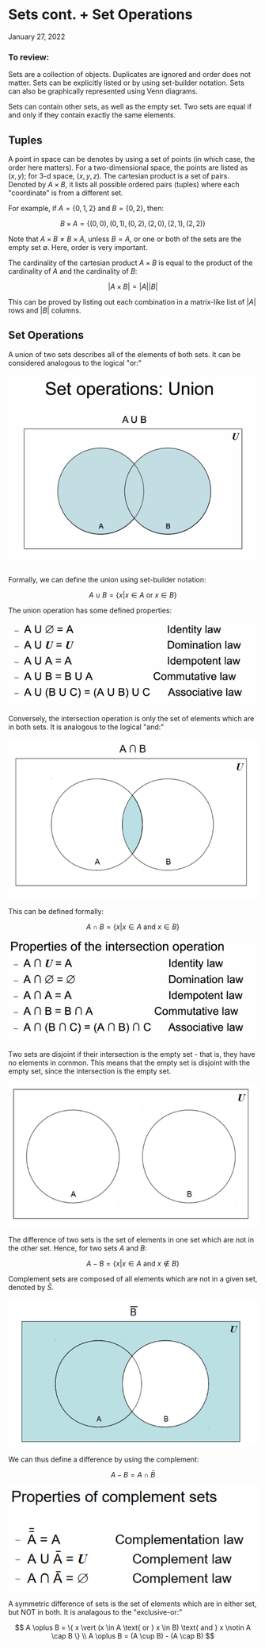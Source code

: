 # Sets cont. + Set Operations
January 27, 2022

### To review:
Sets are a collection of objects. Duplicates are ignored and order does not matter. Sets can be explicitly listed or by using set-builder notation. Sets can also be graphically represented using Venn diagrams.

Sets can contain other sets, as well as the empty set. Two sets are equal if and only if they contain exactly the same elements.

## Tuples
A point in space can be denotes by using a set of points (in which case, the order here matters). For a two-dimensional space, the points are listed as $(x, y)$; for 3-d space, $(x, y, z)$. The cartesian product is a set of pairs. Denoted by $A \times B$, it lists all possible ordered pairs (tuples) where each "coordinate" is from a different set.

For example, if $A = \{0, 1, 2\}$ and $B = \{0, 2\}$, then:

$$
B \times A = \{(0,0), (0, 1), (0, 2), (2, 0), (2, 1), (2, 2)\}
$$

Note that $A \times B \not= B \times A$, unless $B = A$, or one or both of the sets are the empty set $\emptyset$. Here, order is very important.

The cardinality of the cartesian product $A \times B$ is equal to the product of the cardinality of $A$ and the cardinality of $B$:

$$
\vert A \times B \vert = \vert A \vert\vert B \vert
$$

This can be proved by listing out each combination in a matrix-like list of $\vert A \vert$ rows and $\vert B \vert$ columns.

## Set Operations
A union of two sets describes all of the elements of both sets. It can be considered analogous to the logical "or:"

![Unions](../images/union.png)

Formally, we can define the union using set-builder notation:

$$
A \cup B = \{ x \vert x \in A \text{ or } x \in B \}
$$

The union operation has some defined properties:

![Properties of unions](../images/union-properties.png)

Conversely, the intersection operation is only the set of elements which are in both sets. It is analogous to the logical "and:"

![Intersections](../images/inter.png)

This can be defined formally:

$$
A \cap B = \{ x \vert x \in A \text{ and } x \in B \}
$$

![Properties of intersections](../images/inter-properties.png)

Two sets are disjoint if their intersection is the empty set - that is, they have no elements in common. This means that the empty set is disjoint with the empty set, since the intersection is the empty set.

![Disjoint sets](../images/disjoint.png)

The difference of two sets is the set of elements in one set which are not in the other set. Hence, for two sets $A$ and $B$:

$$
A - B = \{x \vert x \in A \text{ and } x \notin B \}
$$

Complement sets are composed of all elements which are not in a given set, denoted by $\bar{S}$. 

![Complement sets](../images/complement.png)

We can thus define a difference by using the complement:

$$
A - B = A \cap \bar{B}
$$

![Complement properties](../images/complement-properties.png)

A symmetric difference of sets is the set of elements which are in either set, but NOT in both. It is analagous to the "exclusive-or:"

$$
A \oplus B = \{ x \vert (x \in A \text{ or } x \in B) \text{ and } x \notin A \cap B \} \\
A \oplus B = (A \cup B) - (A \cap B)
$$